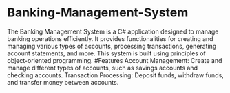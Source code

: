 # Banking-Management-System
The Banking Management System is a C# application designed to manage banking operations efficiently. It provides functionalities for creating and managing various types of accounts, processing transactions, generating account statements, and more. This system is built using principles of object-oriented programming.
#Features
Account Management: Create and manage different types of accounts, such as savings accounts and checking accounts.
Transaction Processing: Deposit funds, withdraw funds, and transfer money between accounts.
